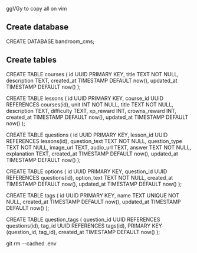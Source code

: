 ggVGy to copy all on vim

## Create database

CREATE DATABASE bandroom_cms;

## Create tables

CREATE TABLE courses (
id UUID PRIMARY KEY,
title TEXT NOT NULL,
description TEXT,
created_at TIMESTAMP DEFAULT now(),
updated_at TIMESTAMP DEFAULT now()
);

CREATE TABLE lessons (
id UUID PRIMARY KEY,
course_id UUID REFERENCES courses(id),
unit INT NOT NULL,
title TEXT NOT NULL,
description TEXT,
difficulty TEXT,
xp_reward INT,
crowns_reward INT,
created_at TIMESTAMP DEFAULT now(),
updated_at TIMESTAMP DEFAULT now()
);

CREATE TABLE questions (
id UUID PRIMARY KEY,
lesson_id UUID REFERENCES lessons(id),
question_text TEXT NOT NULL,
question_type TEXT NOT NULL,
image_url TEXT,
audio_url TEXT,
answer TEXT NOT NULL,
explanation TEXT,
created_at TIMESTAMP DEFAULT now(),
updated_at TIMESTAMP DEFAULT now()
);

CREATE TABLE options (
id UUID PRIMARY KEY,
question_id UUID REFERENCES questions(id),
option_text TEXT NOT NULL,
created_at TIMESTAMP DEFAULT now(),
updated_at TIMESTAMP DEFAULT now()
);

CREATE TABLE tags (
id UUID PRIMARY KEY,
name TEXT UNIQUE NOT NULL,
created_at TIMESTAMP DEFAULT now(),
updated_at TIMESTAMP DEFAULT now()
);

CREATE TABLE question_tags (
question_id UUID REFERENCES questions(id),
tag_id UUID REFERENCES tags(id),
PRIMARY KEY (question_id, tag_id),
created_at TIMESTAMP DEFAULT now()
);

git rm --cached .env
